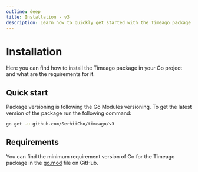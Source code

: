 ```yaml
---
outline: deep
title: Installation - v3
description: Learn how to quickly get started with the Timeago package by installing it in your Go project
---
```


# Installation
Here you can find how to install the Timeago package in your Go project and what are the requirements for it.

## Quick start
Package versioning is following the Go Modules versioning. To get the latest version of the package run the following command:

```bash
go get -u github.com/SerhiiCho/timeago/v3
```

## Requirements
You can find the minimum requirement version of Go for the Timeago package in the [go.mod](https://github.com/SerhiiCho/timeago/blob/main/go.mod) file on GitHub.